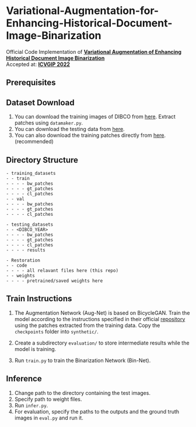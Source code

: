 # Variational-Augmentation-for-Enhancing-Historical-Document-Image-Binarization
Official Code Implementation of **[Variational Augmentation of Enhancing Historical Document Image Binarization](https://arxiv.org/abs/2211.06581)** <br>
Accepted at: **[ICVGIP 2022](https://events.iitgn.ac.in/2022/icvgip/accepted_papers.html)** <br>
## Prerequisites

## Dataset Download
1. You can download the training images of DIBCO from [here](https://drive.google.com/file/d/1tpgxnHPHpwA9F39WNauucwtCDcLV7fRx/view?usp=share_link). Extract patches using ```datamaker.py```.
2. You can download the testing data from [here](https://drive.google.com/file/d/1tpgxnHPHpwA9F39WNauucwtCDcLV7fRx/view?usp=share_link).
3. You can also download the training patches directly from [here](https://drive.google.com/file/d/1tpgxnHPHpwA9F39WNauucwtCDcLV7fRx/view?usp=share_link). (recommended)
## Directory Structure
```
- training_datasets
- - train
- - - - bw_patches
- - - - gt_patches
- - - - cl_patches
- - val
- - - - bw_patches
- - - - gt_patches
- - - - cl_patches

- testing_datasets
- - <DIBCO_YEAR>
- - - - bw_patches
- - - - gt_patches
- - - - cl_patches
- - - - results

- Restoration
- - code
- - - - all relavant files here (this repo)
- - weights
- - - - pretrained/saved weights here
```

## Train Instructions
1. The Augmentation Network (Aug-Net) is based on BicycleGAN. Train the model according to the instructions specified in their official [repository](https://github.com/junyanz/BicycleGAN) using the patches extracted from the training data. Copy the ```checkpoints``` folder into ```synthetic/```.

2. Create a subdirectory ```evaluation/``` to store intermediate results while the model is training.

3. Run ```train.py``` to train the Binarization Network (Bin-Net).

## Inference
1. Change path to the directory containing the test images.
2. Specify path to weight files.
3. Run ```infer.py```.
4. For evaluation, specify the paths to the outputs and the ground truth images in ```eval.py``` and run it. 
